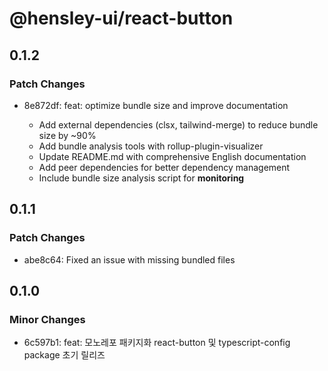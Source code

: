 # @hensley-ui/react-button

## 0.1.2

### Patch Changes

- 8e872df: feat: optimize bundle size and improve documentation

  - Add external dependencies (clsx, tailwind-merge) to reduce bundle size by ~90%
  - Add bundle analysis tools with rollup-plugin-visualizer
  - Update README.md with comprehensive English documentation
  - Add peer dependencies for better dependency management
  - Include bundle size analysis script for **monitoring**

## 0.1.1

### Patch Changes

- abe8c64: Fixed an issue with missing bundled files

## 0.1.0

### Minor Changes

- 6c597b1: feat: 모노레포 패키지화 react-button 및 typescript-config package 초기 릴리즈
